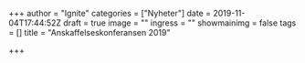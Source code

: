 +++
author = "Ignite"
categories = ["Nyheter"]
date = 2019-11-04T17:44:52Z
draft = true
image = ""
ingress = ""
showmainimg = false
tags = []
title = "Anskaffelseskonferansen 2019"

+++
